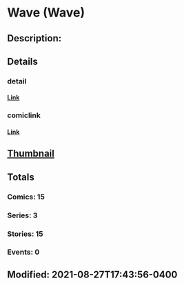 # Wave (Wave)
## Description: 
## Details
### detail
#### [Link](http://marvel.com/comics/characters/1017853/wave_wave?utm_campaign=apiRef&utm_source=225578a89fc76f3d20fbffda5d17a88d)
### comiclink
#### [Link](http://marvel.com/comics/characters/1017853/wave_wave?utm_campaign=apiRef&utm_source=225578a89fc76f3d20fbffda5d17a88d)
## [Thumbnail](http://i.annihil.us/u/prod/marvel/i/mg/b/40/image_not_available.jpg)
## Totals
### Comics: 15
### Series: 3
### Stories: 15
### Events: 0
## Modified: 2021-08-27T17:43:56-0400
